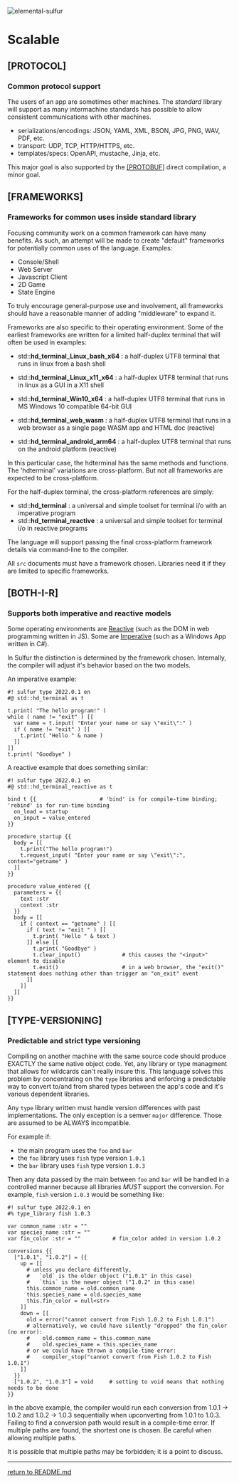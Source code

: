 ![elemental-sulfur](https://upload.wikimedia.org/wikipedia/commons/thumb/8/88/Sulfur_-_El_Desierto_mine%2C_San_Pablo_de_Napa%2C_Daniel_Campos_Province%2C_Potos%C3%AD%2C_Bolivia.jpg/220px-Sulfur_-_El_Desierto_mine%2C_San_Pablo_de_Napa%2C_Daniel_Campos_Province%2C_Potos%C3%AD%2C_Bolivia.jpg "Elemental Sulfer as seen on Wikipedia. Credit: Iifar")

# Scalable

## [PROTOCOL]
### Common protocol support

The users of an app are sometimes other machines. The *standard* library will support as many intermachine standards has possible to allow consistent communications with other machines.

* serializations/encodings: JSON, YAML, XML, BSON, JPG, PNG, WAV, PDF, etc.
* transport: UDP, TCP, HTTP/HTTPS, etc.
* templates/specs: OpenAPI, mustache, Jinja, etc.

This major goal is also supported by the [[PROTOBUF]](minor-goals.md#protobuf) direct compilation, a minor goal.

## [FRAMEWORKS]
### Frameworks for common uses inside standard library

Focusing community work on a common framework can have many benefits. As such, an attempt will be made to create "default" frameworks for potentially common uses of the language. Examples:

* Console/Shell
* Web Server
* Javascript Client
* 2D Game
* State Engine

To truly encourage general-purpose use and involvement, all frameworks should have a reasonable manner of adding "middleware" to expand it.

Frameworks are also specific to their operating environment. Some of the earliest frameworks are written for a limited half-duplex terminal that will often be used in examples:

* std::**hd_terminal_Linux_bash_x64** : a half-duplex UTF8 terminal that runs in linux from a bash shell
* std::**hd_terminal_Linux_x11_x64** : a half-duplex UTF8 terminal that runs in linux as a GUI in a X11 shell
* std::**hd_terminal_Win10_x64** : a half-duplex UTF8 terminal that runs in MS Windows 10 compatible 64-bit GUI

* std::**hd_terminal_web_wasm** : a half-duplex UTF8 terminal that runs in a web browser as a single page WASM app and HTML doc (reactive)
* std::**hd_terminal_android_arm64** : a half-duplex UTF8 terminal that runs on the android platform (reactive)

In this particular case, the hdterminal has the same methods and functions. The 'hdterminal' variations are cross-platform. But not all frameworks are expected to be cross-platform.

For the half-duplex terminal, the cross-platform references are simply:

* std::**hd_terminal** : a universal and simple toolset for terminal i/o with an imperative program
* std::**hd_terminal_reactive** : a universal and simple toolset for terminal i/o in reactive programs

The language will support passing the final cross-platform framework details via command-line to the compiler.

All `src` documents must have a framework chosen. Libraries need it if they are limited to specific frameworks.

## [BOTH-I-R]
### Supports both imperative and reactive models

Some operating environments are [Reactive](https://en.wikipedia.org/wiki/Reactive_programming) (such as the DOM in web programming written in JS). Some are [Imperative](https://en.wikipedia.org/wiki/Imperative_programming) (such as a Windows App written in C#).

In Sulfur the distinction is determined by the framework chosen. Internally, the compiler will adjust it's behavior based on the two models.

An imperative example:

```sulfur
#! sulfur type 2022.0.1 en
#@ std::hd_terminal as t

t.print( "The hello program!" )
while ( name != "exit" ) [[
  var name = t.input( "Enter your name or say \"exit\":" )
  if ( name != "exit" ) [[
    t.print( "Hello " & name )
  ]]
]]
t.print( "Goodbye" )
```

A reactive example that does something similar:

```sulfur
#! sulfur type 2022.0.1 en
#@ std::hd_terminal_reactive as t

bind t {{                    # 'bind' is for compile-time binding; 'rebind' is for run-time binding
  on_load = startup
  on_input = value_entered
}}

procedure startup {{
  body = [[
    t.print("The hello program!")
    t.request_input( "Enter your name or say \"exit\":", context="getname" )
  ]]
}}

procedure value_entered {{
  parameters = {{
    text :str
    context :str
  }}
  body = [[
    if ( context == "getname" ) [[
      if ( text != "exit " ) [[
        t.print( "Hello " & text )
      ]] else [[
        t.print( "Goodbye" )
        t.clear_input()             # this causes the "<input>" element to disable
        t.exit()                    # in a web browser, the "exit()" statement does nothing other than trigger an "on_exit" event
      ]]
    ]]
  ]]
}}
```

## [TYPE-VERSIONING]
### Predictable and strict type versioning

Compiling on another machine with the same source code should produce EXACTLY the same native object code. Yet, any library or type managment that allows for wildcards can't really insure this. This language solves this problem by concentrating on the `type` libraries and enforcing a predictable way to convert to/and from shared types between the app's code and it's various dependent libraries.

Any `type` library written must handle version differences with past implementations. The only exception is a semver `major` difference. Those are assumed to be ALWAYS incompatible.

For example if:

* the main program uses the `foo` and `bar`
* the `foo` library uses `fish` type version `1.0.1`
* the `bar` library uses `fish` type version `1.0.3`

Then any data passed by the main between `foo` and `bar` will be handled in a controlled manner because all libraries *MUST* support the conversion. For example, `fish` version `1.0.3` would be something like:

```sulfur
#! sulfur type 2022.0.1 en
#% type_library fish 1.0.3

var common_name :str = ""
var species_name :str = ""
var fin_color :str = ""          # fin_color added in version 1.0.2

conversions {{
  ["1.0.1", "1.0.2"] = {{
    up = [[
      # unless you declare differently,
      #   `old` is the older object ("1.0.1" in this case)
      #   `this` is the newer object ("1.0.2" in this case)
      this.common_name = old.common_name
      this.species_name = old.species_name
      this.fin_color = null<str>
    ]]
    down = [[
      old = error("cannot convert from Fish 1.0.2 to Fish 1.0.1")
      # alternatively, we could have silently "dropped" the fin_color (no error):
      #    old.common_name = this.common_name
      #    old.species_name = this.species_name
      # or we could have thrown a compile-time error:
      #    compiler_stop("cannot convert from Fish 1.0.2 to Fish 1.0.1")
    ]]
  }}
  ["1.0.2", "1.0.3"] = void     # setting to void means that nothing needs to be done
}}
```

In the above example, the compiler would run each conversion from 1.0.1 -> 1.0.2 and 1.0.2 -> 1.0.3 sequentially when upconverting from 1.0.1 to 1.0.3. Failing to find a conversion path would result in a compile-time error. If multiple paths are found, the shortest one is chosen. Be careful when allowing multiple paths.

It is possible that multiple paths may be forbidden; it is a point to discuss.

----

[return to README.md](README.md)
